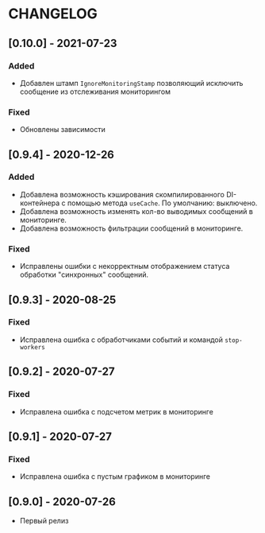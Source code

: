 # CHANGELOG

## [0.10.0] - 2021-07-23
### Added
- Добавлен штамп `IgnoreMonitoringStamp` позволяющий исключить сообщение из отслеживания мониторингом
### Fixed
- Обновлены зависимости

## [0.9.4] - 2020-12-26
### Added
- Добавлена возможность кэширования скомпилированного DI-контейнера с помощью метода `useCache`. По умолчанию: выключено.
- Добавлена возможность изменять кол-во выводимых сообщений в мониторинге.
- Добавлена возможность фильтрации сообщений в мониторинге.
### Fixed
- Исправлены ошибки с некорректным отображением статуса обработки "синхронных" сообщений.

## [0.9.3] - 2020-08-25
### Fixed
- Исправлена ошибка с обработчиками событий и командой `stop-workers`

## [0.9.2] - 2020-07-27
### Fixed
- Исправлена ошибка с подсчетом метрик в мониторинге

## [0.9.1] - 2020-07-27
### Fixed
- Исправлена ошибка с пустым графиком в мониторинге

## [0.9.0] - 2020-07-26
- Первый релиз
